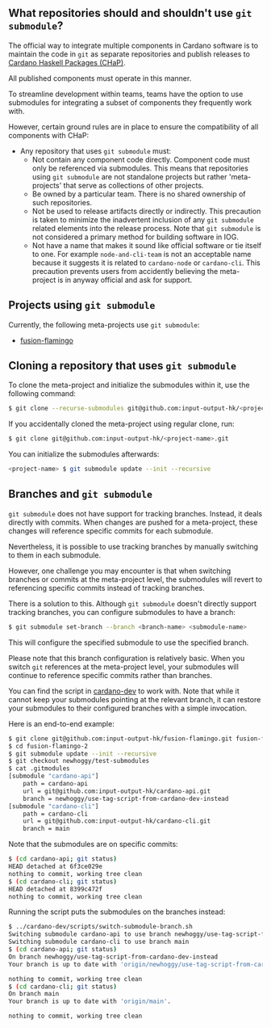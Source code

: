 ## What repositories should and shouldn't use `git submodule`?

The official way to integrate multiple components in Cardano software is to
maintain the code in `git` as separate repositories and publish releases to
[Cardano Haskell Packages (CHaP)](https://github.com/input-output-hk/cardano-haskell-packages).

All published components must operate in this manner.

To streamline development within teams, teams have the option to use submodules for integrating a subset of components they frequently work with.

However, certain ground rules are in place to ensure the compatibility of all components with CHaP:

* Any repository that uses `git submodule` must:
  * Not contain any component code directly. Component code must only be
    referenced via submodules. This means that repositories using
    `git submodule` are not standalone projects but rather 'meta-projects'
    that serve as collections of other projects.
  * Be owned by a particular team. There is no shared ownership of such
    repositories.
  * Not be used to release artifacts directly or indirectly. This precaution
    is taken to minimize the inadvertent inclusion of any `git submodule` related elements
    into the release process. Note that `git submodule` is not considered a primary method for
    building software in IOG.
  * Not have a name that makes it sound like official software or tie itself
    to one.  For example `node-and-cli-team` is not an acceptable name because
    it suggests it is related to `cardano-node` or `cardano-cli`. This precaution
    prevents users from accidently believing the meta-project is in anyway
    official and ask for support.

## Projects using `git submodule`

Currently, the following meta-projects use `git submodule`:

* [fusion-flamingo](https://github.com/input-output-hk/fusion-flamingo)

## Cloning a repository that uses `git submodule`

To clone the meta-project and initialize the submodules within it, use the following command:

```bash
$ git clone --recurse-submodules git@github.com:input-output-hk/<project-name>.git
```

If you accidentally cloned the meta-project using regular clone, run:

```bash
$ git clone git@github.com:input-output-hk/<project-name>.git
```

You can initialize the submodules afterwards:

```bash
<project-name> $ git submodule update --init --recursive
```

## Branches and `git submodule`

`git submodule` does not have support for tracking branches. Instead, it deals directly with commits. When changes are pushed for a meta-project, these changes will reference specific commits for each submodule.

Nevertheless, it is possible to use tracking branches by manually switching to them in each submodule.

However, one challenge you may encounter is that when switching branches or commits at the meta-project level, the submodules will revert to referencing specific commits instead of tracking branches.

There is a solution to this. Although `git submodule` doesn't directly support tracking branches, you can configure submodules to have a branch:

```bash
$ git submodule set-branch --branch <branch-name> <submodule-name>
```

This will configure the specified submodule to use the specified branch.

Please note that this branch configuration is relatively basic. When you switch `git` references at the meta-project level, your submodules will continue to reference specific commits rather than branches.

You can find the script in [cardano-dev](https://github.com/input-output-hk/cardano-dev)
to work with. Note that while it cannot keep your submodules pointing at the relevant
branch, it can restore your submodules to their configured branches with a simple
invocation.

Here is an end-to-end example:

```bash
$ git clone git@github.com:input-output-hk/fusion-flamingo.git fusion-flamingo-2
$ cd fusion-flamingo-2
$ git submodule update --init --recursive
$ git checkout newhoggy/test-submodules
$ cat .gitmodules
[submodule "cardano-api"]
	path = cardano-api
	url = git@github.com:input-output-hk/cardano-api.git
	branch = newhoggy/use-tag-script-from-cardano-dev-instead
[submodule "cardano-cli"]
	path = cardano-cli
	url = git@github.com:input-output-hk/cardano-cli.git
	branch = main
```

Note that the submodules are on specific commits:

```bash
$ (cd cardano-api; git status)
HEAD detached at 6f3ce029e
nothing to commit, working tree clean
$ (cd cardano-cli; git status)
HEAD detached at 8399c472f
nothing to commit, working tree clean
```

Running the script puts the submodules on the branches instead:

```bash
$ ../cardano-dev/scripts/switch-submodule-branch.sh
Switching submodule cardano-api to use branch newhoggy/use-tag-script-from-cardano-dev-instead
Switching submodule cardano-cli to use branch main
$ (cd cardano-api; git status)
On branch newhoggy/use-tag-script-from-cardano-dev-instead
Your branch is up to date with 'origin/newhoggy/use-tag-script-from-cardano-dev-instead'.

nothing to commit, working tree clean
$ (cd cardano-cli; git status)
On branch main
Your branch is up to date with 'origin/main'.

nothing to commit, working tree clean
```
